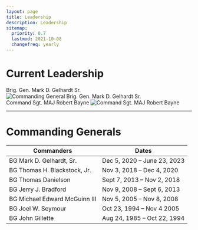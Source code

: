 ```yaml
---
layout: page
title: Leadership
description: Leadership
sitemap:
  priority: 0.7
  lastmod: 2021-10-08
  changefreq: yearly
---
```

# Current Leadership

<div class="box alt">
    <div class="row 50% ">
        <div class="6u">
            Brig. Gen. Mark D. Gelhardt Sr.
        <span class="image fit"><img src="{{ "/images/2020-10-09_BG_Gelhardt-offical_Photo_edit.jpg" | absolute_url }}" alt="Commanding General Brig. Gen. Mark D. Gelhardt Sr." /></span>
        </div>
        <div class="6u$">
            Command Sgt. MAJ Robert Bayne
        <span class="image fit"><img src="{{ "/images/CSM_Bayne_CMD_20220907_edit.jpg" | absolute_url }}" alt="Command Sgt. MAJ Robert Bayne" /></span>
        </div>
    </div>
</div>

- - -

# Commanding Generals

| Commanders                    | Dates                       |
| ----------------------------- | --------------------------- |
| BG Mark D. Gelhardt, Sr.      | Dec 5, 2020 – June 23, 2023 |
| BG Thomas H. Blackstock, Jr.  | Nov 3, 2018 – Dec 4, 2020   |
| BG Thomas Danielson           | Sept 7, 2013 – Nov 2, 2018  |
| BG Jerry J. Bradford          | Nov 9, 2008 – Sept 6, 2013  |
| BG Michael Edward McGuinn III | Nov 5, 2005 – Nov 8, 2008   |
| BG Joel W. Seymour            | Oct 23, 1994 – Nov 4 2005   |
| BG John Gillette              | Aug 24, 1985 – Oct 22, 1994 |